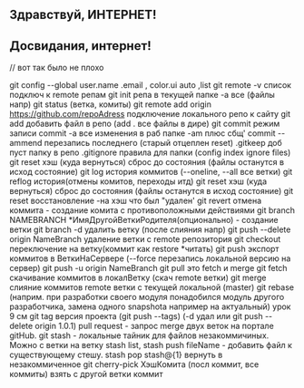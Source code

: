 ## Здравствуй, ИНТЕРНЕТ!
## Досвидания, интернет!

// вот так было не плохо

git config --global user.name .email , color.ui auto ,list	git remote -v список подключ к remote репам
git init репа в текущей папке		-a все (файлы напр)		git status (ветка, комиты)
git remote add origin https://github.com/repoAdress подключение локального репо к сайту
git add добавить файл в репо  (add . все файлы в дире)
git commit режим записи commit     -a все изменения в раб папке -am плюс сбщ'
commit --ammend перезапись последнего (старый отцеплен reset)
.gitkeep доб пуст папку в репо	.gitignore правила для папки (config index ignore files)
 git reset хэш (куда вернуться) сброс до состояния (файлы останутся в исход состояние)
git log история коммитов (--oneline, --all все ветки)	git reflog история(отмены комитов, переходы итд)
git reset хэш (куда вернуться) сброс до состояния (файлы останутся в исход состояние)
git reset восстановление -на хэш что был "удален'
git revert отмена коммита - создание комита с противоположными действиями
git branch NAMEBRANCH *ИмяДругойВеткиРодителя(опционально)  - создание ветки
git branch -d удалить ветку (после слияния напр)
git push --delete origin NameBranch удаление ветки с remote репозитория
git checkout переключение на ветку(коммит как restore *читать)
git push экспорт коммитов в ВеткиНаСервере (--force перезапись локальной версию на сервер) 
git push -u origin NameBranch		git pull это fetch и merge
git fetch скачивание коммитов в локалВетку (скач remote ветки)
git merge слияние коммитов remote ветки с текущей локальной (master)
git rebase  (наприм. при разработки своего модуля понадобился модуль другого разработчика, замена одного snapshota например на актуальный)    	 урок 9 см
git tag версия проекта (git push --tags) (-d удал или git push --delete origin 1.0.1)
pull request - запрос merge двух веток на портале gitHub. 
git stash - локальные тайник для файлов незакоммичиных. Можно с ветки на ветку 		 stash list, 
stash push fileName - добавить файл к существующему стешу.
stash pop stash@{1} вернуть в незакоммиченное
git cherry-pick ХэшКомита (посл коммит, все коммиты) взять с другой ветки коммит